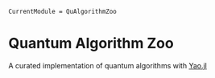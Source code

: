 ```@meta
CurrentModule = QuAlgorithmZoo
```

# Quantum Algorithm Zoo

A curated implementation of quantum algorithms with [Yao.jl](https://github.com/QuantumBFS/Yao.jl)
